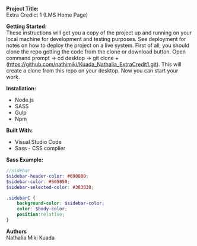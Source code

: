 **Project Title:**<br>
Extra Credict 1 (LMS Home Page)

**Getting Started:**<br>
These instructions will get you a copy of the project up and running on your local machine for development and testing purposes. See deployment for notes on how to deploy the project on a live system. 
First of all, you should clone the repo getting the code from the clone or download button. Open command prompt -> cd desktop -> git clone + (https://github.com/nathimiki/Kuada_Nathalia_ExtraCredit1.git). This will create a clone from this repo on your desktop. Now you can start your work.

**Installation:**<br>
- Node.js 
- SASS
- Gulp
- Npm

**Built With:**<br>
- Visual Studio Code
- Sass - CSS complier

**Sass Example:**<br>

```scss
//sidebar
$sidebar-header-color: #690800;
$sidebar-color: #505050;
$sidebar-selected-color: #383838;

.sidebarC { 
    background-color: $sidebar-color; 
    color: $body-color;
    position:relative;
}
```
**Authors**<br>
Nathalia Miki Kuada
